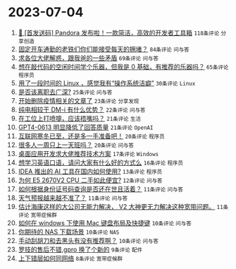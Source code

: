 # 2023-07-04

1. [🎁 [首发送码] Pandora 发布啦！一款简洁，高效的开发者工具箱](https://www.v2ex.com/t/953853) `118条评论` `分享创造`
1. [固定开车通勤的老铁们你们能接受每天的拥堵？](https://www.v2ex.com/t/953845) `84条评论` `问与答`
1. [求各位大佬解惑，跟我爸的一些矛盾](https://www.v2ex.com/t/953889) `69条评论` `问与答`
1. [想在敲代码的空闲时间学个乐器，但我是 0 基础，有推荐的乐器吗？](https://www.v2ex.com/t/953887) `65条评论` `程序员`
1. [用了一段时间的 Linux ，感觉我有“操作系统洁癖”](https://www.v2ex.com/t/953897) `30条评论` `Linux`
1. [是否该离职去广深?](https://www.v2ex.com/t/953916) `25条评论` `问与答`
1. [开始删除疫情相关的文章了](https://www.v2ex.com/t/953911) `23条评论` `分享发现`
1. [纯电相较于 DM-i 有什么优势？](https://www.v2ex.com/t/953863) `22条评论` `问与答`
1. [在工位上打喷嚏，应该捂嘴吗？](https://www.v2ex.com/t/953909) `21条评论` `生活`
1. [GPT4-0613 明显降低了回答质量](https://www.v2ex.com/t/953862) `21条评论` `OpenAI`
1. [互联网寒冬已至，还是多一手准备吧！](https://www.v2ex.com/t/953903) `20条评论` `程序员`
1. [很多人一周只上一天班吗？](https://www.v2ex.com/t/953860) `20条评论` `问与答`
1. [桌面应用开发求大佬推荐技术方案](https://www.v2ex.com/t/953895) `17条评论` `Windows`
1. [想学习英语口语，请问大家有什么好的方式么](https://www.v2ex.com/t/953857) `16条评论` `程序员`
1. [IDEA 推出的 AI 工具在国内如何使用?](https://www.v2ex.com/t/953849) `13条评论` `程序员`
1. [为何 E5 2670V2 CPU 二手如此便宜?](https://www.v2ex.com/t/953865) `12条评论` `问与答`
1. [如何根据身份证号码查询是否还在世且活着？](https://www.v2ex.com/t/953900) `11条评论` `问与答`
1. [天气预报越来越不准了？](https://www.v2ex.com/t/953871) `11条评论` `问与答`
1. [估计海康这样的大公司无能力解决， V2 大神更无力解决这种宽带问题。](https://www.v2ex.com/t/953858) `11条评论` `宽带症候群`
1. [如何在 windows 下使用 Mac 键盘布局及快捷键](https://www.v2ex.com/t/953886) `10条评论` `问与答`
1. [你期待的 NAS 下载场景](https://www.v2ex.com/t/953875) `10条评论` `NAS`
1. [手动刮胡刀和去黑头有没有推荐啊？](https://www.v2ex.com/t/953846) `10条评论` `问与答`
1. [罗技的售后不错,gpro 换了个新的](https://www.v2ex.com/t/953855) `9条评论` `配件`
1. [上下错层如何同网络](https://www.v2ex.com/t/953884) `8条评论` `宽带症候群`
